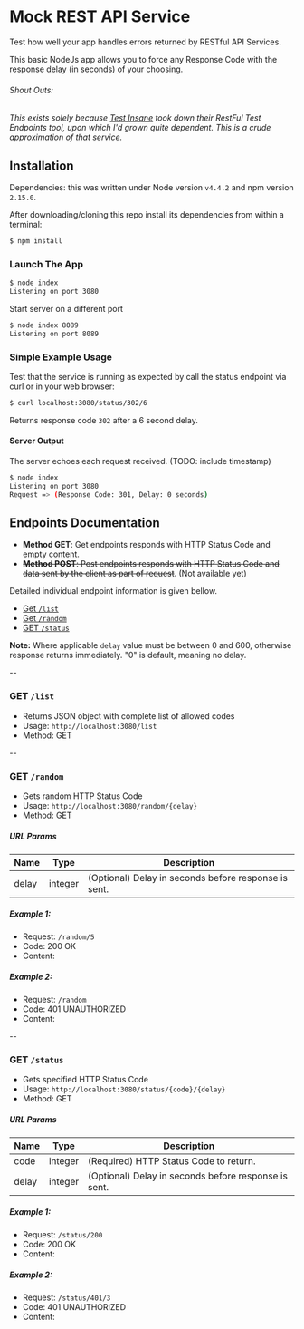 # Mock REST API Service

Test how well your app handles errors returned by RESTful API Services. 

This basic NodeJs app allows you to force any Response Code with the response delay (in seconds) of your choosing.

###### Shout Outs:

*This exists solely because [Test Insane](https://testinsane.com) took down their RestFul Test Endpoints tool, upon which I'd grown quite dependent. This is a crude approximation of that service.*

## Installation

Dependencies: this was written under Node version `v4.4.2` and npm version `2.15.0`.

After downloading/cloning this repo install its dependencies from within a terminal:

```sh
$ npm install
```

### Launch The App

```sh
$ node index
Listening on port 3080
```

Start server on a different port

```sh
$ node index 8089
Listening on port 8089
```

### Simple Example Usage

Test that the service is running as expected by call the status endpoint via curl or in your web browser:

```sh
$ curl localhost:3080/status/302/6
```

Returns response code `302` after a 6 second delay.

#### Server Output

The server echoes each request received. (TODO: include timestamp)

```sh
$ node index
Listening on port 3080
Request => (Response Code: 301, Delay: 0 seconds)
```

## Endpoints Documentation

* **Method GET**: Get endpoints responds with HTTP Status Code and empty content. 
* ~~**Method POST**: Post endpoints responds with HTTP Status Code and data sent by the client as part of request~~. (Not available yet)

Detailed individual endpoint information is given bellow.

* [Get `/list`](#get_list)
* [Get `/random`](#get_random)
* [GET `/status`](#get_status)

**Note:** Where applicable `delay` value must be between 0 and 600, otherwise response returns immediately. "0" is default, meaning no delay.

--

### <a id="get_list"></a> GET `/list`

* Returns JSON object with complete list of allowed codes
* Usage: `http://localhost:3080/list`
* Method: GET

--

### <a id="get_random"></a> GET `/random`

* Gets random HTTP Status Code
* Usage: `http://localhost:3080/random/{delay}`
* Method: GET

##### URL Params

Name          | Type          | Description
------------- | ------------- | -----------------------------
delay         | integer       | (Optional) Delay in seconds before response is sent.

##### Example 1:

* Request: `/random/5`
* Code: 200 OK
* Content: 

##### Example 2: 
* Request: `/random`
* Code: 401 UNAUTHORIZED 
* Content:

--

### <a id="get_status"></a> GET `/status`

* Gets specified HTTP Status Code
* Usage: `http://localhost:3080/status/{code}/{delay}`
* Method: GET

##### URL Params

Name          | Type          | Description
------------- | ------------- | -----------------------------
code          | integer       | (Required) HTTP Status Code to return.
delay         | integer       | (Optional) Delay in seconds before response is sent.

##### Example 1:

* Request: `/status/200`
* Code: 200 OK
* Content: 

##### Example 2: 
* Request: `/status/401/3`
* Code: 401 UNAUTHORIZED 
* Content:


